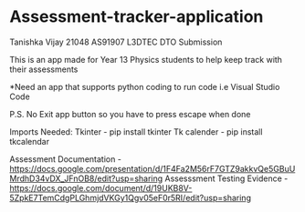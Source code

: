 # Assessment-tracker-application
Tanishka Vijay
21048
AS91907
L3DTEC DTO Submission

This is an app made for Year 13 Physics students to help keep track with their assessments

*Need an app that supports python coding to run code i.e Visual Studio Code

P.S. No Exit app button so you have to press escape when done 

Imports Needed:
Tkinter - pip install tkinter
Tk calender -  pip install tkcalendar

Assessment Documentation - https://docs.google.com/presentation/d/1F4Fa2M56rF7GTZ9akkvQe5GBuUMrdhD34vDX_JFnOB8/edit?usp=sharing
Assesssment Testing Evidence - https://docs.google.com/document/d/19UKB8V-5ZpkE7TemCdgPLGhmjdVKGy1Qgv05eF0r5RI/edit?usp=sharing
